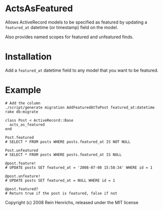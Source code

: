 ActsAsFeatured
==============
Allows ActiveRecord models to be specified as featured by updating a `featured_at` datetime (or timestamp) field on the model.

Also provides named scopes for featured and unfeatured finds.

Installation
============

Add a `featured_at` datetime field to any model that you want to be featured.

Example
=======

    # Add the column
    ./script/generate migration AddFeaturedAtToPost featured_at:datetime
    rake db:migrate

    class Post < ActiveRecord::Base
      acts_as_featured
    end
    
    Post.featured
    # SELECT * FROM posts WHERE posts.featured_at IS NOT NULL
    
    Post.unfeatured
    # SELECT * FROM posts WHERE posts.featured_at IS NULL
    
    @post.feature!
    # UPDATE posts SET featured_at = '2008-07-08 15:58:34' WHERE id = 1
    
    @post.unfeature!
    # UPDATE posts SET featured_at = NULL WHERE id = 1
    
    @post.featured?
    # Return true if the post is featured, false if not

Copyright (c) 2008 Rein Henrichs, released under the MIT license
